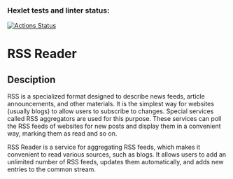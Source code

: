 ### Hexlet tests and linter status:
[![Actions Status](https://github.com/yurynefedov/frontend-project-11/workflows/hexlet-check/badge.svg)](https://github.com/yurynefedov/frontend-project-11/actions)

# RSS Reader

## Desciption

RSS is a specialized format designed to describe news feeds, article announcements, and other materials. It is the simplest way for websites (usually blogs) to allow users to subscribe to changes. Special services called RSS aggregators are used for this purpose. These services can poll the RSS feeds of websites for new posts and display them in a convenient way, marking them as read and so on.

RSS Reader is a service for aggregating RSS feeds, which makes it convenient to read various sources, such as blogs. It allows users to add an unlimited number of RSS feeds, updates them automatically, and adds new entries to the common stream.
